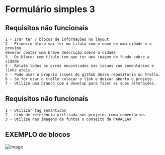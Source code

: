 # Formulário simples 3

## Requisitos não funcionais
````
1 - Irar ter 7 blocos de informações no layout
2 - Primeiro bloco vai ter um titulo com o nome de uma cidade e o proximo
deverar conter uma breve descrição sobre a cidade
3 - Os blocos com título tem que ter uma imagem de fundo sobre a cidade
4 - Relate todos os erros encontrados nas issues com comentários e links uteis.
5 - Pode usar o proprio issues do github desse repositorio ou trello.
6 - Se for usar o trello colocar o link e deixar aberto o projeto.
7 - Utilize uma branch com a develop para fazer as suas alterações.
````

## Requisitos não funcionais
````
1 - Utilizar tag semanticas
2 - Link de referência utilizada nos projetos como comentários
3 - Utilize nas imagens de funtos o conseito de PARALLAX 
````


## EXEMPLO de blocos

![image](https://github.com/DC-FS04-SUL/formulario_simples_3/assets/19413241/a001286b-2a38-4e03-b087-2b3d681275da)
